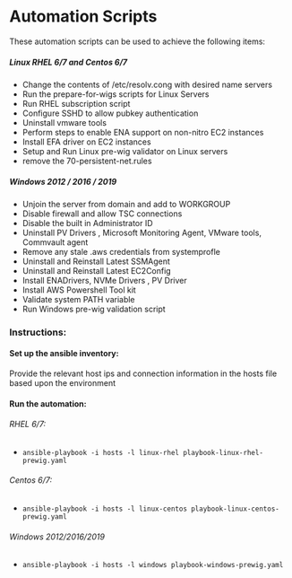 # Automation Scripts

These automation scripts can be used to achieve the following items:

##### Linux RHEL 6/7 and Centos 6/7
- Change the contents of /etc/resolv.cong with desired name servers
- Run the prepare-for-wigs scripts for Linux Servers
- Run RHEL subscription script
- Configure SSHD to allow pubkey authentication
- Uninstall vmware tools 
- Perform steps to enable ENA support on non-nitro EC2 instances
- Install EFA driver on EC2 instances
- Setup and Run Linux pre-wig validator on Linux servers
- remove the 70-persistent-net.rules

##### Windows 2012 / 2016 / 2019
- Unjoin the server from domain and add to WORKGROUP
- Disable firewall and allow TSC connections
- Disable the built in Administrator ID
- Uninstall PV Drivers , Microsoft Monitoring Agent, VMware tools, Commvault agent 
- Remove any stale .aws credentials from systemprofle
- Uninstall and Reinstall Latest SSMAgent
- Uninstall and Reinstall Latest EC2Config
- Install ENADrivers, NVMe Drivers , PV Driver
- Install AWS Powershell Tool kit
- Validate system PATH variable
- Run Windows pre-wig validation script


### Instructions:

#### Set up the ansible inventory:
Provide the relevant host ips and connection information in the hosts file based upon the environment

#### Run the automation:
###### RHEL 6/7:
- `ansible-playbook -i hosts -l linux-rhel playbook-linux-rhel-prewig.yaml`
  
###### Centos 6/7:
- `ansible-playbook -i hosts -l linux-centos playbook-linux-centos-prewig.yaml`

###### Windows 2012/2016/2019
- `ansible-playbook -i hosts -l windows playbook-windows-prewig.yaml`


